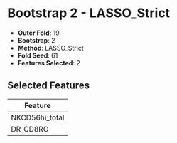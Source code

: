 # Bootstrap 2 - LASSO_Strict

- **Outer Fold**: 19
- **Bootstrap**: 2
- **Method**: LASSO_Strict
- **Fold Seed**: 61
- **Features Selected**: 2

## Selected Features

| Feature |
|---------|
| NKCD56hi_total |
| DR_CD8RO |
